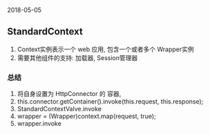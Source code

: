 2018-05-05

## StandardContext
1. Context实例表示一个 web 应用, 包含一个或者多个 Wrapper实例
2. 需要其他组件的支持: 加载器, Session管理器

### 总结
1. 将自身设置为 HttpConnector 的 容器, 
2. this.connector.getContainer().invoke(this.request, this.response);
3. StandardContextValve.invoke
4. wrapper = (Wrapper)context.map(request, true);
5. wrapper.invoke